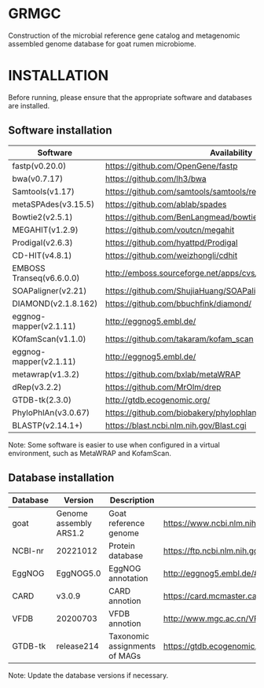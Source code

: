 # GRMGC
Construction of the microbial reference gene catalog and metagenomic assembled genome database for goat rumen microbiome.
# INSTALLATION
Before running, please ensure that the appropriate software and databases are installed.
## Software installation
|Software   |Availability   |
|--|--|
|fastp(v0.20.0)   |https://github.com/OpenGene/fastp   |
|bwa(v0.7.17)   |https://github.com/lh3/bwa   |
|Samtools(v1.17)   |https://github.com/samtools/samtools/releases/   |
|metaSPAdes(v3.15.5)   |https://github.com/ablab/spades   |
|Bowtie2(v2.5.1)   |https://github.com/BenLangmead/bowtie2   |
|MEGAHIT(v1.2.9)   |https://github.com/voutcn/megahit  |
|Prodigal(v2.6.3)   |https://github.com/hyattpd/Prodigal   |
|CD-HIT(v4.8.1)   |https://github.com/weizhongli/cdhit   |
|EMBOSS Transeq(v6.6.0.0)   |http://emboss.sourceforge.net/apps/cvs/emboss/apps/transeq.html  |
|SOAPaligner(v2.21)   |https://github.com/ShujiaHuang/SOAPaligner   |
|DIAMOND(v2.1.8.162)   |https://github.com/bbuchfink/diamond/   |
|eggnog-mapper(v2.1.11)   |http://eggnog5.embl.de/   |
|KOfamScan(v1.1.0)   |https://github.com/takaram/kofam_scan   |
|eggnog-mapper(v2.1.11)   |http://eggnog5.embl.de/   |
|metawrap(v1.3.2)   |https://github.com/bxlab/metaWRAP   |
|dRep(v3.2.2)   |https://github.com/MrOlm/drep   |
|GTDB-tk(2.3.0)   |http://gtdb.ecogenomic.org/   |
|PhyloPhlAn(v3.0.67)   |https://github.com/biobakery/phylophlan   |
|BLASTP(v2.14.1+)   |https://blast.ncbi.nlm.nih.gov/Blast.cgi   |

Note: Some software is easier to use when configured in a virtual environment, such as MetaWRAP and KofamScan.
## Database installation
|Database   |Version   |Description   |Availability   |
|--|--|--|--|
|goat   |Genome assembly ARS1.2   |Goat reference genome   |https://www.ncbi.nlm.nih.gov/datasets/genome/GCF_001704415.2/|
|NCBI-nr   | 20221012  |Protein database   |https://ftp.ncbi.nlm.nih.gov/blast/db/FASTA/   |
|EggNOG   |EggNOG5.0   |EggNOG annotation	|http://eggnog5.embl.de/#/app/downloads  |
|CARD   |v3.0.9   |CARD annotion   |https://card.mcmaster.ca   |   
|VFDB   |20200703   |VFDB annotion   |http://www.mgc.ac.cn/VFs/main.htm   |
|GTDB-tk   |release214    |Taxonomic assignments of MAGs   |https://gtdb.ecogenomic.org/downloads   |

Note: Update the database versions if necessary.
